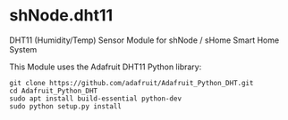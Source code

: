 # shNode.dht11
DHT11 (Humidity/Temp) Sensor Module for shNode / sHome Smart Home System

This Module uses the Adafruit DHT11 Python library:

    git clone https://github.com/adafruit/Adafruit_Python_DHT.git
    cd Adafruit_Python_DHT
    sudo apt install build-essential python-dev
    sudo python setup.py install
